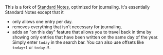 This is a fork of [Standard Notes](https://github.com/standardnotes/web), optimized for journaling. It's essentially Standard Notes except that it

- only allows one entry per day.
- removes everything that isn't necessary for journaling.
- adds an "on this day" feature that allows you to travel back in time by showing only entries that have been written on the same day of the year. Simply enter `today` in the search bar. You can also use offsets like `today+1` or `today-5`.
